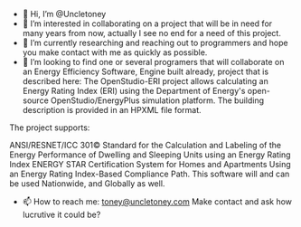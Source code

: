 - 👋 Hi, I’m @Uncletoney
- 👀 I’m interested in collaborating on a project that will be in need for many years from now, actually I see no end for a need of this project.
- 🌱 I’m currently researching and reaching out to programmers and hope you make contact with me as quickly as possible.
- 💞️ I’m looking to find one or several programers that will collaborate on an Energy Efficiency Software, Engine built already, project that is described here: The OpenStudio-ERI project allows calculating an Energy Rating Index (ERI) using the Department of Energy's open-source OpenStudio/EnergyPlus simulation platform. The building description is provided in an HPXML file format.

The project supports:

ANSI/RESNET/ICC 301© Standard for the Calculation and Labeling of the Energy Performance of Dwelling and Sleeping Units using an Energy Rating Index
ENERGY STAR Certification System for Homes and Apartments Using an Energy Rating Index-Based Compliance Path. This software will and can be used Nationwide, and Globally as well.
- 📫 How to reach me: toney@uncletoney.com  Make contact and ask how lucrutive it could be?

<!---
Uncletoney is a ✨ special ✨ repository because its `README.md` (this file) appears on your GitHub profile.
You can click the Preview link to take a look at your changes.
--->
